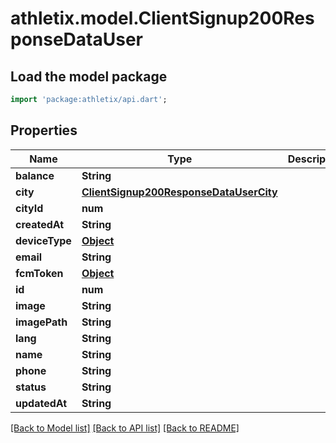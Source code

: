 # athletix.model.ClientSignup200ResponseDataUser

## Load the model package
```dart
import 'package:athletix/api.dart';
```

## Properties
Name | Type | Description | Notes
------------ | ------------- | ------------- | -------------
**balance** | **String** |  | [optional] 
**city** | [**ClientSignup200ResponseDataUserCity**](ClientSignup200ResponseDataUserCity.md) |  | [optional] 
**cityId** | **num** |  | [optional] 
**createdAt** | **String** |  | [optional] 
**deviceType** | [**Object**](.md) |  | [optional] 
**email** | **String** |  | [optional] 
**fcmToken** | [**Object**](.md) |  | [optional] 
**id** | **num** |  | [optional] 
**image** | **String** |  | [optional] 
**imagePath** | **String** |  | [optional] 
**lang** | **String** |  | [optional] 
**name** | **String** |  | [optional] 
**phone** | **String** |  | [optional] 
**status** | **String** |  | [optional] 
**updatedAt** | **String** |  | [optional] 

[[Back to Model list]](../README.md#documentation-for-models) [[Back to API list]](../README.md#documentation-for-api-endpoints) [[Back to README]](../README.md)


